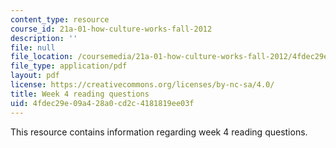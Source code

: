 ```yaml
---
content_type: resource
course_id: 21a-01-how-culture-works-fall-2012
description: ''
file: null
file_location: /coursemedia/21a-01-how-culture-works-fall-2012/4fdec29e09a428a0cd2c4181819ee03f_MIT21A_01F12_Wk_4_read_que.pdf
file_type: application/pdf
layout: pdf
license: https://creativecommons.org/licenses/by-nc-sa/4.0/
title: Week 4 reading questions
uid: 4fdec29e-09a4-28a0-cd2c-4181819ee03f
---
```

This resource contains information regarding week 4 reading questions.
